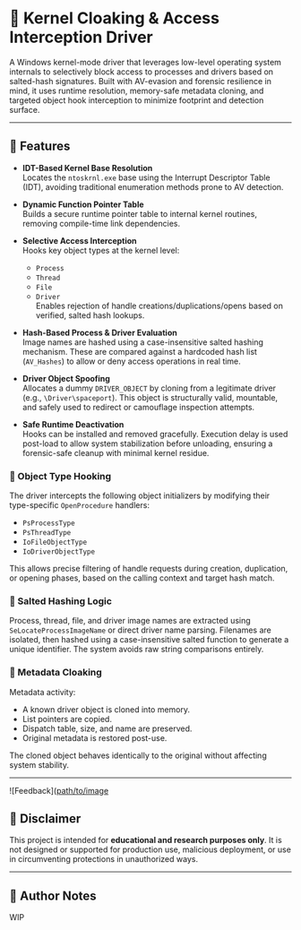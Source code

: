 # 🧬 Kernel Cloaking & Access Interception Driver

A Windows kernel-mode driver that leverages low-level operating system internals to selectively block access to processes and drivers based on salted-hash signatures. Built with AV-evasion and forensic resilience in mind, it uses runtime resolution, memory-safe metadata cloning, and targeted object hook interception to minimize footprint and detection surface.

---

## 📌 Features

- **IDT-Based Kernel Base Resolution**  
  Locates the `ntoskrnl.exe` base using the Interrupt Descriptor Table (IDT), avoiding traditional enumeration methods prone to AV detection.

- **Dynamic Function Pointer Table**  
  Builds a secure runtime pointer table to internal kernel routines, removing compile-time link dependencies.

- **Selective Access Interception**  
  Hooks key object types at the kernel level:
  - `Process`
  - `Thread`
  - `File`
  - `Driver`  
  Enables rejection of handle creations/duplications/opens based on verified, salted hash lookups.

- **Hash-Based Process & Driver Evaluation**  
  Image names are hashed using a case-insensitive salted hashing mechanism. These are compared against a hardcoded hash list (`AV_Hashes`) to allow or deny access operations in real time.

- **Driver Object Spoofing**  
  Allocates a dummy `DRIVER_OBJECT` by cloning from a legitimate driver (e.g., `\Driver\spaceport`). This object is structurally valid, mountable, and safely used to redirect or camouflage inspection attempts.

- **Safe Runtime Deactivation**  
  Hooks can be installed and removed gracefully. Execution delay is used post-load to allow system stabilization before unloading, ensuring a forensic-safe cleanup with minimal kernel residue.

### 🧷 Object Type Hooking

The driver intercepts the following object initializers by modifying their type-specific `OpenProcedure` handlers:

- `PsProcessType`
- `PsThreadType`
- `IoFileObjectType`
- `IoDriverObjectType`

This allows precise filtering of handle requests during creation, duplication, or opening phases, based on the calling context and target hash match.

### 🧮 Salted Hashing Logic

Process, thread, file, and driver image names are extracted using `SeLocateProcessImageName` or direct driver name parsing. Filenames are isolated, then hashed using a case-insensitive salted function to generate a unique identifier. The system avoids raw string comparisons entirely.

### 🧬 Metadata Cloaking

Metadata activity:
- A known driver object is cloned into memory.
- List pointers are copied.
- Dispatch table, size, and name are preserved.
- Original metadata is restored post-use.

The cloned object behaves identically to the original without affecting system stability.

---

![Feedback]([path/to/image](https://cdn.discordapp.com/attachments/1217690516804866172/1378294258519244841/image.png?ex=683c140e&is=683ac28e&hm=e1dad0a26eded13d80587433b3c7e24f90f2230e33a05eae4db2112d67ac4fc6&)

## 🚫 Disclaimer

This project is intended for **educational and research purposes only**. It is not designed or supported for production use, malicious deployment, or use in circumventing protections in unauthorized ways.

---

## 👤 Author Notes

WIP
